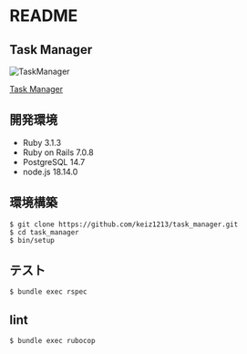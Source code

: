 # README
## Task Manager
![TaskManager](https://github.com/keiz1213/task_manager/assets/72614612/af30f73c-b6d0-4283-bf7c-4316dd284f3b)

[Task Manager](https://task-manage-jbnv.onrender.com/login)
## 開発環境
- Ruby 3.1.3
- Ruby on Rails 7.0.8
- PostgreSQL 14.7
- node.js 18.14.0

## 環境構築
```
$ git clone https://github.com/keiz1213/task_manager.git
$ cd task_manager
$ bin/setup
```

## テスト
```
$ bundle exec rspec
```

## lint
```
$ bundle exec rubocop
```

